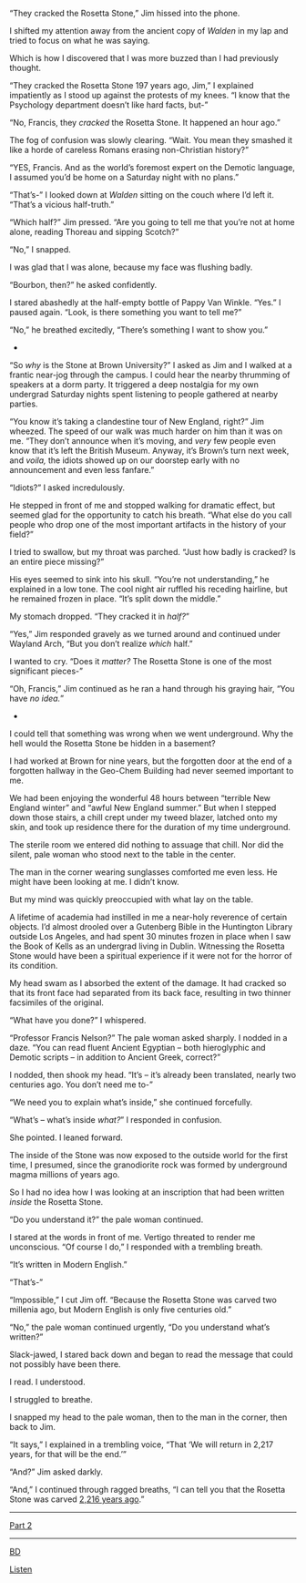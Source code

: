“They cracked the Rosetta Stone,” Jim hissed into the phone.

I shifted my attention away from the ancient copy of *Walden* in my lap and tried to focus on what he was saying.

Which is how I discovered that I was more buzzed than I had previously thought.

“They cracked the Rosetta Stone 197 years ago, Jim,” I explained impatiently as I stood up against the protests of my knees. “I know that the Psychology department doesn’t like hard facts, but-”

“No, Francis, they *cracked* the Rosetta Stone. It happened an hour ago.”

The fog of confusion was slowly clearing. “Wait. You mean they smashed it like a horde of careless Romans erasing non-Christian history?”

“YES, Francis. And as the world’s foremost expert on the Demotic language, I assumed you’d be home on a Saturday night with no plans.”

“That’s-” I looked down at *Walden* sitting on the couch where I’d left it. “That’s a vicious half-truth.”

“Which half?” Jim pressed. “Are you going to tell me that you’re not at home alone, reading Thoreau and sipping Scotch?”

“No,” I snapped.

I was glad that I was alone, because my face was flushing badly. 

“Bourbon, then?” he asked confidently.

I stared abashedly at the half-empty bottle of Pappy Van Winkle. “Yes.” I paused again. “Look, is there something you want to tell me?”

“No,” he breathed excitedly, “There’s something I want to show you.”

*

“So *why* is the Stone at Brown University?” I asked as Jim and I walked at a frantic near-jog through the campus. I could hear the nearby thrumming of speakers at a dorm party. It triggered a deep nostalgia for my own undergrad Saturday nights spent listening to people gathered at nearby parties.

“You know it’s taking a clandestine tour of New England, right?” Jim wheezed. The speed of our walk was much harder on him than it was on me. “They don’t announce when it’s moving, and *very* few people even know that it’s left the British Museum. Anyway, it’s Brown’s turn next week, and *voila,* the idiots showed up on our doorstep early with no announcement and even less fanfare.”

“Idiots?” I asked incredulously.

He stepped in front of me and stopped walking for dramatic effect, but seemed glad for the opportunity to catch his breath. “What else do you call people who drop one of the most important artifacts in the history of your field?”

I tried to swallow, but my throat was parched. “Just how badly is cracked? Is an entire piece missing?”

His eyes seemed to sink into his skull. “You’re not understanding,” he explained in a low tone. The cool night air ruffled his receding hairline, but he remained frozen in place. “It’s split down the middle.”

My stomach dropped. “They cracked it in *half?*”

“Yes,” Jim responded gravely as we turned around and continued under Wayland Arch, “But you don’t realize *which* half.”

I wanted to cry. “Does it *matter?* The Rosetta Stone is one of the most significant pieces-”

“Oh, Francis,” Jim continued as he ran a hand through his graying hair, “You have *no idea.*”

*

I could tell that something was wrong when we went underground. Why the hell would the Rosetta Stone be hidden in a basement?

I had worked at Brown for nine years, but the forgotten door at the end of a forgotten hallway in the Geo-Chem Building had never seemed important to me.

We had been enjoying the wonderful 48 hours between “terrible New England winter” and “awful New England summer.” But when I stepped down those stairs, a chill crept under my tweed blazer, latched onto my skin, and took up residence there for the duration of my time underground. 

The sterile room we entered did nothing to assuage that chill. Nor did the silent, pale woman who stood next to the table in the center.

The man in the corner wearing sunglasses comforted me even less. He might have been looking at me. I didn’t know.

But my mind was quickly preoccupied with what lay on the table. 

A lifetime of academia had instilled in me a near-holy reverence of certain objects. I’d almost drooled over a Gutenberg Bible in the Huntington Library outside Los Angeles, and had spent 30 minutes frozen in place when I saw the Book of Kells as an undergrad living in Dublin. Witnessing the Rosetta Stone would have been a spiritual experience if it were not for the horror of its condition.

My head swam as I absorbed the extent of the damage. It had cracked so that its front face had separated from its back face, resulting in two thinner facsimiles of the original.

“What have you done?” I whispered.

“Professor Francis Nelson?” The pale woman asked sharply. I nodded in a daze. “You can read fluent Ancient Egyptian – both hieroglyphic and Demotic scripts – in addition to Ancient Greek, correct?”

I nodded, then shook my head. “It’s – it’s already been translated, nearly two centuries ago. You don’t need me to-” 

“We need you to explain what’s inside,” she continued forcefully.

“What’s – what’s inside *what?*” I responded in confusion.

She pointed. I leaned forward.

The inside of the Stone was now exposed to the outside world for the first time, I presumed, since the granodiorite rock was formed by underground magma millions of years ago. 

So I had no idea how I was looking at an inscription that had been written *inside* the Rosetta Stone.

“Do you understand it?” the pale woman continued. 

I stared at the words in front of me. Vertigo threated to render me unconscious. “Of course I do,” I responded with a trembling breath.

“It’s written in Modern English.”

“That’s-”

“Impossible,” I cut Jim off. “Because the Rosetta Stone was carved two millenia ago, but Modern English is only five centuries old.”

“No,” the pale woman continued urgently, “Do you understand what’s written?” 

Slack-jawed, I stared back down and began to read the message that could not possibly have been there. 

I read. I understood. 

I struggled to breathe.

I snapped my head to the pale woman, then to the man in the corner, then back to Jim. 

“It says,” I explained in a trembling voice, “That ‘We will return in 2,217 years, for that will be the end.’”

“And?” Jim asked darkly.

“And,” I continued through ragged breaths, “I can tell you that the Rosetta Stone was carved [2,216 years ago](https://www.reddit.com/r/ByfelsDisciple/).”

-----------

[Part 2](https://redd.it/eihqhk)

-----------

[BD](https://www.facebook.com/P-F-McGrail-181784199029462/)


[Listen](https://www.youtube.com/channel/UCcn_pa1QfNMRzbTuJqXSoRQ?view_as=subscriber)
